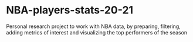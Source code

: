 # NBA-players-stats-20-21
Personal research project to work with NBA data, by preparing, filtering, adding metrics of interest and visualizing the top performers of the season
